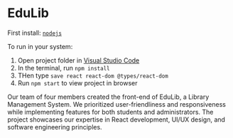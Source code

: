 
# EduLib

  First install:  <code><a href="https://nodejs.org/en/download/">nodejs</a></code>

  To run in your system:
  
  1) Open project folder in <a href="https://code.visualstudio.com/download">Visual Studio Code</a>
  2) In the terminal, run `npm install`
  3) THen type `save react react-dom @types/react-dom`
  4) Run `npm start` to view project in browser

  Our team of four members created the front-end of EduLib, a Library Management System. We prioritized user-friendliness and responsiveness while implementing features for both students and administrators. The project showcases our expertise in React development, UI/UX design, and software engineering principles.
  
